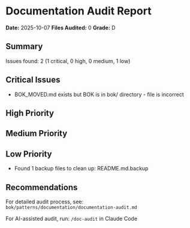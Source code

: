 # Documentation Audit Report
**Date:** 2025-10-07
**Files Audited:** 0
**Grade:** D

## Summary

Issues found: 2 (1 critical, 0 high, 0 medium, 1 low)

## Critical Issues

- BOK_MOVED.md exists but BOK is in bok/ directory - file is incorrect

## High Priority


## Medium Priority


## Low Priority

- Found 1 backup files to clean up: README.md.backup

## Recommendations

For detailed audit process, see: `bok/patterns/documentation/documentation-audit.md`

For AI-assisted audit, run: `/doc-audit` in Claude Code
